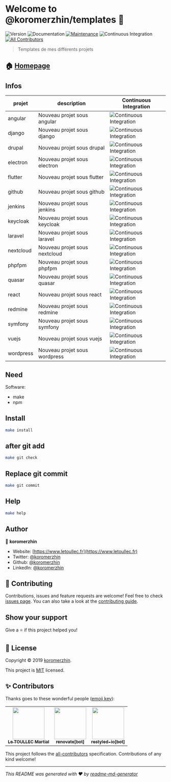 # Welcome to @koromerzhin/templates 👋

![Version](https://img.shields.io/badge/version-1.0.0-blue.svg?cacheSeconds=2592000)
![Documentation](https://img.shields.io/badge/documentation-yes-brightgreen.svg)
[![Maintenance](https://img.shields.io/badge/Maintained%3F-yes-green.svg)](https://github.com/koromerzhin/templates/graphs/commit-activity)
![Continuous Integration](https://github.com/koromerzhin/templates/workflows/Continuous%20Integration/badge.svg?branch=develop)<!-- ALL-CONTRIBUTORS-BADGE:START - Do not remove or modify this section -->
[![All Contributors](https://img.shields.io/badge/all_contributors-3-orange.svg?style=flat-square)](#contributors)
<!-- ALL-CONTRIBUTORS-BADGE:END -->

> Templates de mes différents projets

## 🏠 [Homepage](https://github.com/koromerzhin/templates#readme)

## Infos

| projet | description | Continuous Integration |
|--|--|--|
| angular | Nouveau projet sous angular | ![Continuous Integration](https://github.com/koromerzhin/template-angular/workflows/Continuous%20Integration/badge.svg?branch=develop) |
| django | Nouveau projet sous django | ![Continuous Integration](https://github.com/koromerzhin/template-django/workflows/Continuous%20Integration/badge.svg?branch=develop) |
| drupal | Nouveau projet sous drupal | ![Continuous Integration](https://github.com/koromerzhin/template-drupal/workflows/Continuous%20Integration/badge.svg?branch=develop) |
| electron | Nouveau projet sous electron | ![Continuous Integration](https://github.com/koromerzhin/template-electron/workflows/Continuous%20Integration/badge.svg?branch=develop) |
| flutter | Nouveau projet sous flutter | ![Continuous Integration](https://github.com/koromerzhin/template-flutter/workflows/Continuous%20Integration/badge.svg?branch=develop) |
| github | Nouveau projet sous github | ![Continuous Integration](https://github.com/koromerzhin/template-github/workflows/Continuous%20Integration/badge.svg?branch=develop) |
| jenkins | Nouveau projet sous jenkins | ![Continuous Integration](https://github.com/koromerzhin/template-jenkins/workflows/Continuous%20Integration/badge.svg?branch=develop) |
| keycloak | Nouveau projet sous keycloak | ![Continuous Integration](https://github.com/koromerzhin/template-keycloak/workflows/Continuous%20Integration/badge.svg?branch=develop) |
| laravel | Nouveau projet sous laravel | ![Continuous Integration](https://github.com/koromerzhin/template-laravel/workflows/Continuous%20Integration/badge.svg?branch=develop) |
| nextcloud | Nouveau projet sous nextcloud | ![Continuous Integration](https://github.com/koromerzhin/template-nextcloud/workflows/Continuous%20Integration/badge.svg?branch=develop) |
| phpfpm | Nouveau projet sous phpfpm | ![Continuous Integration](https://github.com/koromerzhin/template-phpfpm/workflows/Continuous%20Integration/badge.svg?branch=develop) |
| quasar | Nouveau projet sous quasar | ![Continuous Integration](https://github.com/koromerzhin/template-quasar/workflows/Continuous%20Integration/badge.svg?branch=develop) |
| react | Nouveau projet sous react | ![Continuous Integration](https://github.com/koromerzhin/template-react/workflows/Continuous%20Integration/badge.svg?branch=develop) |
| redmine | Nouveau projet sous redmine | ![Continuous Integration](https://github.com/koromerzhin/template-readmine/workflows/Continuous%20Integration/badge.svg?branch=develop) |
| symfony | Nouveau projet sous symfony | ![Continuous Integration](https://github.com/koromerzhin/template-symfony/workflows/Continuous%20Integration/badge.svg?branch=develop) |
| vuejs | Nouveau projet sous vuejs | ![Continuous Integration](https://github.com/koromerzhin/template-vuejs/workflows/Continuous%20Integration/badge.svg?branch=develop) |
| wordpress | Nouveau projet sous wordpress | ![Continuous Integration](https://github.com/koromerzhin/template-wordpress/workflows/Continuous%20Integration/badge.svg?branch=develop) |

## Need

Software:

- make
- npm

## Install

```sh
make install
```

## after git add

```sh
make git check
```

## Replace git commit

```sh
make git commit
```

## Help

```sh
make help
```

## Author

👤 **koromerzhin**

- Website: [https://www.letoullec.fr](https://www.letoullec.fr)
- Twitter: [@koromerzhin](https://twitter.com/koromerzhin)
- Github: [@koromerzhin](https://github.com/koromerzhin)
- LinkedIn: [@koromerzhin](https://linkedin.com/in/koromerzhin)

## 🤝 Contributing

Contributions, issues and feature requests are welcome!
Feel free to check [issues page](https://github.com/koromerzhin/templates/issues).
You can also take a look at the [contributing guide](
    https://github.com/koromerzhin/templates/blob/develop/CONTRIBUTING.md
    ).

## Show your support

Give a ⭐️ if this project helped you!

## 📝 License

Copyright © 2019 [koromerzhin](https://github.com/koromerzhin).

This project is [MIT](
    https://github.com/koromerzhin/templates/blob/develop/LICENSE
    ) licensed.

## ✨ Contributors

Thanks goes to these wonderful people
([emoji key](https://allcontributors.org/docs/en/emoji-key)):

<!-- ALL-CONTRIBUTORS-LIST:START - Do not remove or modify this section -->
<!-- prettier-ignore-start -->
<!-- markdownlint-disable -->
<table>
  <tr>
    <td align="center"><a href="https://github.com/koromerzhin"><img src="https://avatars0.githubusercontent.com/u/308012?v=4" width="100px;" alt=""/><br /><sub><b>Le TOULLEC Martial</b></sub></a></td>
    <td align="center"><a href="https://github.com/apps/renovate"><img src="https://avatars1.githubusercontent.com/in/2740?v=4" width="100px;" alt=""/><br /><sub><b>renovate[bot]</b></sub></a></td>
    <td align="center"><a href="https://github.com/apps/restyled-io"><img src="https://avatars0.githubusercontent.com/in/5851?v=4" width="100px;" alt=""/><br /><sub><b>restyled-io[bot]</b></sub></a></td>
  </tr>
</table>

<!-- markdownlint-restore -->
<!-- prettier-ignore-end -->

<!-- ALL-CONTRIBUTORS-LIST:END -->

This project follows the [all-contributors](https://github.com/all-contributors/all-contributors)
specification. Contributions of any kind welcome!

---

_This README was generated with ❤️ by
[readme-md-generator](https://github.com/kefranabg/readme-md-generator)_
